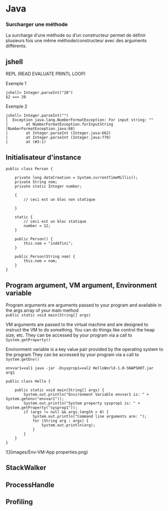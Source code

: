 # Java

### Surcharger une méthode
La surcharge d’une méthode ou d’un constructeur permet de définir plusieurs fois une même méthode/constructeur avec des arguments différents.

## jshell
REPL (READ EVALUATE PRINTL LOOP)

Exemple 1

```
jshell> Integer.parseInt("20")
$2 ==> 20
```

Exemple 2

```
jshell> Integer.parseInt("")
|  Exception java.lang.NumberFormatException: For input string: ""
|        at NumberFormatException.forInputString (NumberFormatException.java:68)
|        at Integer.parseInt (Integer.java:662)
|        at Integer.parseInt (Integer.java:770)
|        at (#3:1)
```

## Initialisateur d'instance

```
public class Person {

	private long dateCreation = System.currentTimeMillis();
	private String nom;
	private static Integer number;

	{
		// ceci est un bloc non statique  

	}

	static {
		// ceci est un bloc statique  
		number = 12;
	}

	public Person() {
		this.nom = "indéfini";
	}

	public Person(String nom) {
		this.nom = nom;
	}
}
```
## Program argument, VM argument, Environment variable
Program arguments are arguments passed to your program and available in the args array of your main method  
```public static void main(String[] args)```

VM arguments are passed to the virtual machine and are designed to instruct the VM to do something.
You can do things like control the heap size, etc.
They can be accessed by your program via a call to ```System.getProperty()```

Environment variable is a key value pair provided by the operating system to the program
They can be accessed by your program via a call to ```System.getEnv()```

```
envvar1=val1 java -jar -Dsysprop1=val2 HelloWorld-1.0-SNAPSHOT.jar arg1
```

```
public class Hello {

	public static void main(String[] args) {
		System.out.println("Environment Variable envvar1 is: " + System.getenv("envvar1"));
		System.out.println("System property sysprop1 is: " + System.getProperty("sysprop1"));
		if (args != null && args.length > 0) {
			System.out.println("Command line arguments are: ");
			for (String arg : args) {
				System.out.println(arg);
			}
		}
	}
}
```
![](images/Env-VM-App properties.png)

## StackWalker

## ProcessHandle

## Profiling



